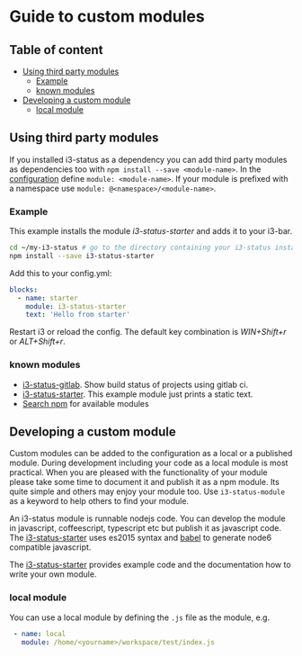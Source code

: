 # Guide to custom modules


## Table of content
<!-- MarkdownTOC -->

- [Using third party modules](#using-third-party-modules)
  - [Example](#example)
  - [known modules](#known-modules)
- [Developing a custom module](#developing-a-custom-module)
  - [local module](#local-module)

<!-- /MarkdownTOC -->


## Using third party modules

If you installed i3-status as a dependency you can add third party modules as dependencies too with ```npm install --save <module-name>```. In the [configuration](./configuration.md) define  ```module: <module-name>```. If your module is prefixed with a namespace use ```module: @<namespace>/<module-name>```.


### Example

This example installs the module *i3-status-starter* and adds it to your i3-bar.

``` sh
cd ~/my-i3-status # go to the directory containing your i3-status installation and config file
npm install --save i3-status-starter
```

Add this to your config.yml:

``` yaml
blocks:
  - name: starter
    module: i3-status-starter
    text: 'Hello from starter'
```

Restart i3 or reload the config. The default key combination is *WIN+Shift+r* or *ALT+Shift+r*.


### known modules

- [i3-status-gitlab](https://www.npmjs.com/package/i3-status-gitlab). Show build status of projects using gitlab ci.
- [i3-status-starter](https://www.npmjs.com/package/i3-status-starter). This example module just prints a static text.
- [Search npm](https://www.npmjs.com/search?q=i3-status-module) for available modules


## Developing a custom module

Custom modules can be added to the configuration as a local or a published module. During development including your code as a local module is most practical. When you are pleased with the functionality of your module please take some time to document it and publish it as a npm module. Its quite simple and others may enjoy your module too. Use ```i3-status-module``` as a keyword to help others to find your module.


An i3-status module is runnable nodejs code. You can develop the module in javascript, coffeescript, typescript etc but publish it as javascript code. The [i3-status-starter](https://github.com/fehmer/i3-status-starter) uses es2015 syntax and [babel](https://babeljs.io/) to generate node6 compatible javascript.


The [i3-status-starter](https://github.com/fehmer/i3-status-starter) provides example code and the documentation how to write your own module. 


### local module

You can use a local module by defining the ```.js``` file as the module, e.g.

```yml
 - name: local
   module: /home/<yourname>/workspace/test/index.js
```


